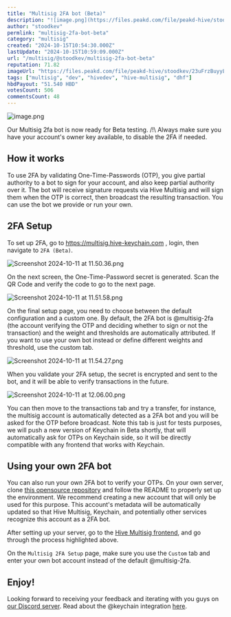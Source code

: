 ```yaml
---
title: "Multisig 2FA bot (Beta)"
description: "![image.png](https://files.peakd.com/file/peakd-hive/stoodkev/23uFrzBuyyLBUMSrqxGjaMH7TVgwwmqyZxvtM7WqqCet3vv4aVPdDUfCXAMuWGvFgzAmb.png)  Our Multisig..."
author: "stoodkev"
permlink: "multisig-2fa-bot-beta"
category: "multisig"
created: "2024-10-15T10:54:30.000Z"
lastUpdate: "2024-10-15T10:59:09.000Z"
url: "/multisig/@stoodkev/multisig-2fa-bot-beta"
reputation: 71.82
imageUrl: "https://files.peakd.com/file/peakd-hive/stoodkev/23uFrzBuyyLBUMSrqxGjaMH7TVgwwmqyZxvtM7WqqCet3vv4aVPdDUfCXAMuWGvFgzAmb.png"
tags: ["multisig", "dev", "hivedev", "hive-multisig", "dhf"]
hbdPayout: "51.540 HBD"
votesCount: 506
commentsCount: 48
---
```


![image.png](https://files.peakd.com/file/peakd-hive/stoodkev/23uFrzBuyyLBUMSrqxGjaMH7TVgwwmqyZxvtM7WqqCet3vv4aVPdDUfCXAMuWGvFgzAmb.png)

Our Multisig 2fa bot is now ready for Beta testing.
/!\ Always make sure you have your account's owner key available, to disable the 2FA if needed.

## How it works

To use 2FA by validating One-Time-Passwords (OTP), you give partial authority to a bot to sign for your account, and also keep partial authority over it. The bot will receive signature requests via Hive Multisig and will sign them when the OTP is correct, then broadcast the resulting transaction.
You can use the bot we provide or run your own.

## 2FA Setup


To set up 2FA, go to https://multisig.hive-keychain.com , login, then navigate to `2FA (Beta)`.

![Screenshot 2024-10-11 at 11.50.36.png](https://files.peakd.com/file/peakd-hive/stoodkev/EoAh3TUaLQQeyzNaDcbAfS8BsencCUrSEENxtNqNkmYcCogmAoeM9qrvrqn1XzdcTDk.png)

On the next screen, the One-Time-Password secret is generated. Scan the QR Code and verify the code to go to the next page.

![Screenshot 2024-10-11 at 11.51.58.png](https://files.peakd.com/file/peakd-hive/stoodkev/EonrnwUfR2hCFVYE93iTsjbKFrui1NFuJYfrSZ2vBTH1JiTLdwvD2bp1FSWDStNPBcq.png)

On the final setup page, you need to choose between the default configuration and a custom one. By default, the 2FA bot is @multisig-2fa (the account verifying the OTP and deciding whether to sign or not the transaction) and the weight and thresholds are automatically attributed. If you want to use your own bot instead or define different weights and threshold, use the custom tab. 

![Screenshot 2024-10-11 at 11.54.27.png](https://files.peakd.com/file/peakd-hive/stoodkev/Eo2BM1YUXvirxGYoRAdgSypAJUzZPMHZk1m9VjfUyZzr19PsJkmJP5zbYQ3VyJ5X4FB.png)

When you validate your 2FA setup, the secret is encrypted and sent to the bot, and it will be able to verify transactions in the future.


![Screenshot 2024-10-11 at 12.06.00.png](https://files.peakd.com/file/peakd-hive/stoodkev/Eos1io5fEy85v3VLhcsbU4L5sFe4Pzj3fdgRtSuByDryxAXSMm2c43rCwVkxXBSZvYR.png)

You can then move to the transactions tab and try a transfer, for instance, the multisig account is automatically detected as a 2FA bot and you will be asked for the OTP before broadcast. Note this tab is just for tests purposes, we will push a new version of Keychain in Beta shortly, that will automatically ask for OTPs on Keychain side, so it will be directly compatible with any frontend that works with Keychain.


## Using your own 2FA bot

You can also run your own 2FA bot to verify your OTPs. 
On your own server, clone [this opensource repository](https://github.com/hive-keychain/hive-multisig-2fa) and follow the README to properly set up the environment. 
We recommend creating a new account that will only be used for this purpose. This account's metadata will be automatically updated so that Hive Multisig, Keychain, and potentially other services recognize this account as a 2FA bot.

After setting up your server, go to the [Hive Multisig frontend](https://multisig.hive-keychain.com), and go through the process highlighted above. 

On the `Multisig 2FA Setup` page, make sure you use the `Custom` tab and enter your own bot account instead of the default @multisig-2fa.

## Enjoy! 

Looking forward to receiving your feedback and iterating with you guys on [our Discord server](https://discord.gg/DfCergfjaK).
Read about the @keychain integration [here](https://peakd.com/keychain/@keychain/hive-keychain-beta-v37-multisig-2fa-integration).